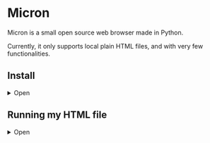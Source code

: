 # Micron
Micron is a small open source web browser made in Python.

Currently, it only supports local plain HTML files, and with very few functionalities.

## Install
<details>
<summary>Open</summary>
To install Micron, go in the [releases tab and select the latest one](https://github.com/megat69/Micron/releases/latest).

You will find a ZIP file, which contains a python file (`main.py`), and an HTML file (`index.html`).

Modify the HTML file as you wish.
</details>

## Running my HTML file
<details>
<summary>Open</summary>
- If you modified `index.html`, then you should just type `python main.py` in the any console of your computer.
- If you created another file, then type `python main.py -f path`.
- For more help, type `python main.py -h`
</details>
